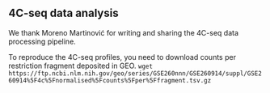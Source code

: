 ## 4C-seq data analysis

We thank Moreno Martinović for writing and sharing the 4C-seq data processing pipeline.

To reproduce the 4C-seq profiles, you need to download counts per restriction fragment deposited in GEO.
`
wget https://ftp.ncbi.nlm.nih.gov/geo/series/GSE260nnn/GSE260914/suppl/GSE260914%5F4c%5Fnormalised%5Fcounts%5Fper%5Ffragment.tsv.gz
`
